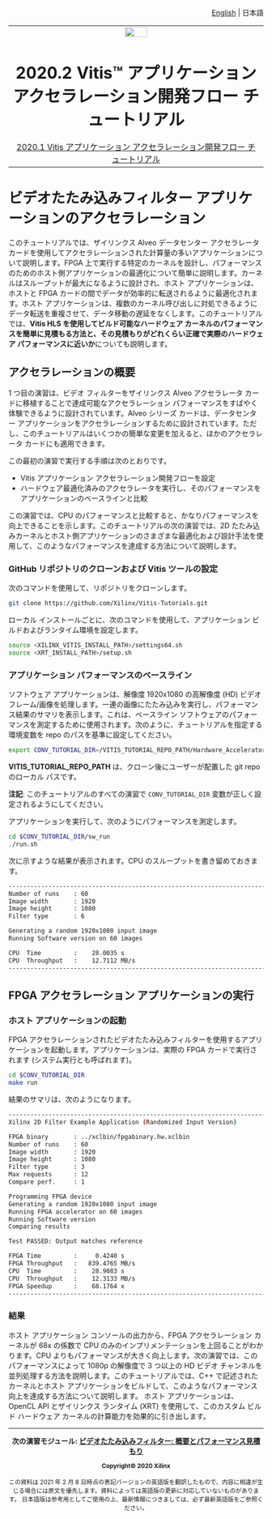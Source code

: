 <p align="right"><a href="../../../../README.md">English</a> | <a>日本語</a></p>
<table class="sphinxhide">

 <tr>
   <td align="center"><img src="https://japan.xilinx.com/content/dam/xilinx/imgs/press/media-kits/corporate/xilinx-logo.png" width="30%"/><h1>2020.2 Vitis™ アプリケーション アクセラレーション開発フロー チュートリアル</h1><a href="https://github.com/Xilinx/Vitis-Tutorials/tree/2020.1">2020.1 Vitis アプリケーション アクセラレーション開発フロー チュートリアル</a></td>
 </tr>
</table>

# ビデオたたみ込みフィルター アプリケーションのアクセラレーション

このチュートリアルでは、ザイリンクス Alveo データセンター アクセラレータ カードを使用してアクセラレーションされた計算量の多いアプリケーションについて説明します。FPGA 上で実行する特定のカーネルを設計し、パフォーマンスのためのホスト側アプリケーションの最適化について簡単に説明します。カーネルはスループットが最大になるように設計され、ホスト アプリケーションは、ホストと FPGA カードの間でデータが効率的に転送されるように最適化されます。ホスト アプリケーションは、複数のカーネル呼び出しに対処できるようにデータ転送を重複させて、データ移動の遅延をなくします。このチュートリアルでは、**Vitis HLS を使用してビルド可能なハードウェア カーネルのパフォーマンスを簡単に見積もる方法と、その見積もりがどれくらい正確で実際のハードウェア パフォーマンスに近いか**についても説明します。

## アクセラレーションの概要

1 つ目の演習は、ビデオ フィルターをザイリンクス Alveo アクセラレータ カードに移植することで達成可能なアクセラレーション パフォーマンスをすばやく体験できるように設計されています。Alveo シリーズ カードは、データセンター アプリケーションをアクセラレーションするために設計されています。ただし、このチュートリアルはいくつかの簡単な変更を加えると、ほかのアクセラレータ カードにも適用できます。

この最初の演習で実行する手順は次のとおりです。

- Vitis アプリケーション アクセラレーション開発フローを設定
- ハードウェア最適化済みのアクセラレータを実行し、そのパフォーマンスをアプリケーションのベースラインと比較

この演習では、CPU のパフォーマンスと比較すると、かなりパフォーマンスを向上できることを示します。このチュートリアルの次の演習では、2D たたみ込みカーネルとホスト側アプリケーションのさまざまな最適化および設計手法を使用して、このようなパフォーマンスを達成する方法について説明します。

### GitHub リポジトリのクローンおよび Vitis ツールの設定

次のコマンドを使用して、リポジトリをクローンします。

```bash
git clone https://github.com/Xilinx/Vitis-Tutorials.git
```

ローカル インストールごとに、次のコマンドを使用して、アプリケーション ビルドおよびランタイム環境を設定します。

```bash
source <XILINX_VITIS_INSTALL_PATH>/settings64.sh
source <XRT_INSTALL_PATH>/setup.sh
```

### アプリケーション パフォーマンスのベースライン

ソフトウェア アプリケーションは、解像度 1920x1080 の高解像度 (HD) ビデオフレーム/画像を処理します。一連の画像にたたみ込みを実行し、パフォーマンス結果のサマリを表示します。これは、ベースライン ソフトウェアのパフォーマンスを測定するために使用されます。次のように、チュートリアルを指定する環境変数を repo のパスを基準に設定してください。

```bash
export CONV_TUTORIAL_DIR=/VITIS_TUTORIAL_REPO_PATH/Hardware_Accelerators/Design_Tutorials/01-convolution-tutorial
```

**VITIS\_TUTORIAL\_REPO\_PATH** は、クローン後にユーザーが配置した git repo のローカル パスです。

**注記**: このチュートリアルのすべての演習で `CONV_TUTORIAL_DIR` 変数が正しく設定されるようにしてください。

アプリケーションを実行して、次のようにパフォーマンスを測定します。

```bash
cd $CONV_TUTORIAL_DIR/sw_run
./run.sh
```

次に示すような結果が表示されます。CPU のスループットを書き留めておきます。

```bash
----------------------------------------------------------------------------
Number of runs    : 60
Image width       : 1920
Image height      : 1080
Filter type       : 6

Generating a random 1920x1080 input image
Running Software version on 60 images

CPU  Time         :    28.0035 s
CPU  Throughput   :    12.7112 MB/s
----------------------------------------------------------------------------
```

## FPGA アクセラレーション アプリケーションの実行

### ホスト アプリケーションの起動

FPGA アクセラレーションされたビデオたたみ込みフィルターを使用するアプリケーションを起動します。アプリケーションは、実際の FPGA カードで実行されます (システム実行とも呼ばれます)。

```bash
cd $CONV_TUTORIAL_DIR
make run
```

結果のサマリは、次のようになります。

```bash
----------------------------------------------------------------------------
Xilinx 2D Filter Example Application (Randomized Input Version)

FPGA binary       : ../xclbin/fpgabinary.hw.xclbin
Number of runs    : 60
Image width       : 1920
Image height      : 1080
Filter type       : 3
Max requests      : 12
Compare perf.     : 1

Programming FPGA device
Generating a random 1920x1080 input image
Running FPGA accelerator on 60 images
Running Software version
Comparing results

Test PASSED: Output matches reference

FPGA Time         :     0.4240 s
FPGA Throughput   :   839.4765 MB/s
CPU  Time         :    28.9083 s
CPU  Throughput   :    12.3133 MB/s
FPGA Speedup      :    68.1764 x
----------------------------------------------------------------------------
```

### 結果

ホスト アプリケーション コンソールの出力から、FPGA アクセラレーション カーネルが 68x の係数で CPU のみのインプリメンテーションを上回ることがわかります。CPU よりもパフォーマンスが大きく向上します。次の演習では、このパフォーマンスによって 1080p の解像度で 3 つ以上の HD ビデオ チャンネルを並列処理する方法を説明します。このチュートリアルでは、C++ で記述されたカーネルとホスト アプリケーションをビルドして、このようなパフォーマンス向上を達成する方法について説明します。  ホスト アプリケーションは、OpenCL API とザイリンクス ランタイム (XRT) を使用して、このカスタム ビルド ハードウェア カーネルの計算能力を効果的に引き出します。

---------------------------------------


<p align="center"><b>次の演習モジュール: <a href="./lab1_app_introduction_performance_estimation.md">ビデオたたみ込みフィルター: 概要とパフォーマンス見積もり</a><p align="center"><sup>Copyright&copy; 2020 Xilinx</sup></p></b></p>
<p align="center"><sup>この資料は 2021 年 2 月 8 日時点の表記バージョンの英語版を翻訳したもので、内容に相違が生じる場合には原文を優先します。資料によっては英語版の更新に対応していないものがあります。
日本語版は参考用としてご使用の上、最新情報につきましては、必ず最新英語版をご参照ください。</sup></p>
